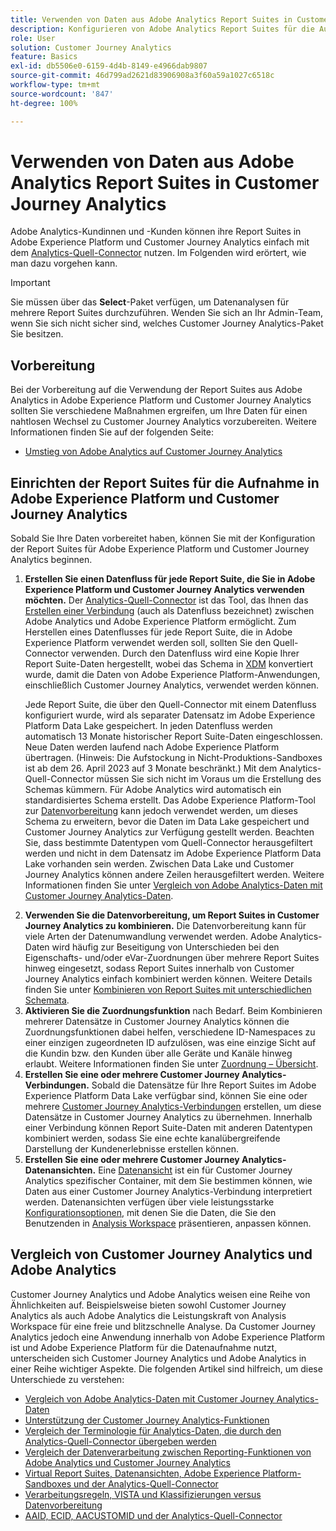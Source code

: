 ```yaml
---
title: Verwenden von Daten aus Adobe Analytics Report Suites in Customer Journey Analytics
description: Konfigurieren von Adobe Analytics Report Suites für die Aufnahme in Adobe Experience Platform und Customer Journey Analytics
role: User
solution: Customer Journey Analytics
feature: Basics
exl-id: db5506e0-6159-4d4b-8149-e4966dab9807
source-git-commit: 46d799ad2621d83906908a3f60a59a1027c6518c
workflow-type: tm+mt
source-wordcount: '847'
ht-degree: 100%

---
```


# Verwenden von Daten aus Adobe Analytics Report Suites in Customer Journey Analytics

Adobe Analytics-Kundinnen und -Kunden können ihre Report Suites in Adobe Experience Platform und Customer Journey Analytics einfach mit dem [Analytics-Quell-Connector](https://experienceleague.adobe.com/docs/experience-platform/sources/connectors/adobe-applications/analytics.html?lang=de) nutzen. Im Folgenden wird erörtert, wie man dazu vorgehen kann.

>[!IMPORTANT]
>
>Sie müssen über das **Select**-Paket verfügen, um Datenanalysen für mehrere Report Suites durchzuführen. Wenden Sie sich an Ihr Admin-Team, wenn Sie sich nicht sicher sind, welches Customer Journey Analytics-Paket Sie besitzen.

## Vorbereitung

Bei der Vorbereitung auf die Verwendung der Report Suites aus Adobe Analytics in Adobe Experience Platform und Customer Journey Analytics sollten Sie verschiedene Maßnahmen ergreifen, um Ihre Daten für einen nahtlosen Wechsel zu Customer Journey Analytics vorzubereiten. Weitere Informationen finden Sie auf der folgenden Seite:

* [Umstieg von Adobe Analytics auf Customer Journey Analytics](/help/getting-started/aa-to-cja.md)

## Einrichten der Report Suites für die Aufnahme in Adobe Experience Platform und Customer Journey Analytics

Sobald Sie Ihre Daten vorbereitet haben, können Sie mit der Konfiguration der Report Suites für Adobe Experience Platform und Customer Journey Analytics beginnen.

1. **Erstellen Sie einen Datenfluss für jede Report Suite, die Sie in Adobe Experience Platform und Customer Journey Analytics verwenden möchten.** Der [Analytics-Quell-Connector](https://experienceleague.adobe.com/docs/experience-platform/sources/connectors/adobe-applications/analytics.html?lang=de) ist das Tool, das Ihnen das [Erstellen einer Verbindung](/help/connections/create-connection.md) (auch als Datenfluss bezeichnet) zwischen Adobe Analytics und Adobe Experience Platform ermöglicht. Zum Herstellen eines Datenflusses für jede Report Suite, die in Adobe Experience Platform verwendet werden soll, sollten Sie den Quell-Connector verwenden. Durch den Datenfluss wird eine Kopie Ihrer Report Suite-Daten hergestellt, wobei das Schema in [XDM](https://experienceleague.adobe.com/docs/platform-learn/tutorials/schemas/schemas-and-experience-data-model.html?lang=de) konvertiert wurde, damit die Daten von Adobe Experience Platform-Anwendungen, einschließlich Customer Journey Analytics, verwendet werden können.<p>Jede Report Suite, die über den Quell-Connector mit einem Datenfluss konfiguriert wurde, wird als separater Datensatz im Adobe Experience Platform Data Lake gespeichert. In jeden Datenfluss werden automatisch 13 Monate historischer Report Suite-Daten eingeschlossen. Neue Daten werden laufend nach Adobe Experience Platform übertragen. (Hinweis: Die Aufstockung in Nicht-Produktions-Sandboxes ist ab dem 26. April 2023 auf 3 Monate beschränkt.) Mit dem Analytics-Quell-Connector müssen Sie sich nicht im Voraus um die Erstellung des Schemas kümmern. Für Adobe Analytics wird automatisch ein standardisiertes Schema erstellt. Das Adobe Experience Platform-Tool zur [Datenvorbereitung](https://experienceleague.adobe.com/docs/experience-platform/data-prep/home.html?lang=de) kann jedoch verwendet werden, um dieses Schema zu erweitern, bevor die Daten im Data Lake gespeichert und Customer Journey Analytics zur Verfügung gestellt werden. Beachten Sie, dass bestimmte Datentypen vom Quell-Connector herausgefiltert werden und nicht in dem Datensatz im Adobe Experience Platform Data Lake vorhanden sein werden. Zwischen Data Lake und Customer Journey Analytics können andere Zeilen herausgefiltert werden. Weitere Informationen finden Sie unter [Vergleich von Adobe Analytics-Daten mit Customer Journey Analytics-Daten](/help/troubleshooting/compare.md).
1. **Verwenden Sie die Datenvorbereitung, um Report Suites in Customer Journey Analytics zu kombinieren.** Die Datenvorbereitung kann für viele Arten der Datenumwandlung verwendet werden. Adobe Analytics-Daten wird häufig zur Beseitigung von Unterschieden bei den Eigenschafts- und/oder eVar-Zuordnungen über mehrere Report Suites hinweg eingesetzt, sodass Report Suites innerhalb von Customer Journey Analytics einfach kombiniert werden können. Weitere Details finden Sie unter [Kombinieren von Report Suites mit unterschiedlichen Schemata](/help/use-cases/aa-data/combine-report-suites.md).
1. **Aktivieren Sie die Zuordnungsfunktion** nach Bedarf. Beim Kombinieren mehrerer Datensätze in Customer Journey Analytics können die Zuordnungsfunktionen dabei helfen, verschiedene ID-Namespaces zu einer einzigen zugeordneten ID aufzulösen, was eine einzige Sicht auf die Kundin bzw. den Kunden über alle Geräte und Kanäle hinweg erlaubt. Weitere Informationen finden Sie unter [Zuordnung – Übersicht](../../stitching/overview.md).
1. **Erstellen Sie eine oder mehrere Customer Journey Analytics-Verbindungen.** Sobald die Datensätze für Ihre Report Suites im Adobe Experience Platform Data Lake verfügbar sind, können Sie eine oder mehrere [Customer Journey Analytics-Verbindungen](/help/connections/overview.md) erstellen, um diese Datensätze in Customer Journey Analytics zu übernehmen. Innerhalb einer Verbindung können Report Suite-Daten mit anderen Datentypen kombiniert werden, sodass Sie eine echte kanalübergreifende Darstellung der Kundenerlebnisse erstellen können.
1. **Erstellen Sie eine oder mehrere Customer Journey Analytics-Datenansichten.** Eine [Datenansicht](/help/data-views/data-views.md) ist ein für Customer Journey Analytics spezifischer Container, mit dem Sie bestimmen können, wie Daten aus einer Customer Journey Analytics-Verbindung interpretiert werden. Datenansichten verfügen über viele leistungsstarke [Konfigurationsoptionen](/help/data-views/create-dataview.md), mit denen Sie die Daten, die Sie den Benutzenden in [Analysis Workspace](/help/analysis-workspace/home.md) präsentieren, anpassen können.

## Vergleich von Customer Journey Analytics und Adobe Analytics

Customer Journey Analytics und Adobe Analytics weisen eine Reihe von Ähnlichkeiten auf. Beispielsweise bieten sowohl Customer Journey Analytics als auch Adobe Analytics die Leistungskraft von Analysis Workspace für eine freie und blitzschnelle Analyse. Da Customer Journey Analytics jedoch eine Anwendung innerhalb von Adobe Experience Platform ist und Adobe Experience Platform für die Datenaufnahme nutzt, unterscheiden sich Customer Journey Analytics und Adobe Analytics in einer Reihe wichtiger Aspekte. Die folgenden Artikel sind hilfreich, um diese Unterschiede zu verstehen:

* [Vergleich von Adobe Analytics-Daten mit Customer Journey Analytics-Daten](/help/troubleshooting/compare.md)
* [Unterstützung der Customer Journey Analytics-Funktionen](/help/getting-started/aa-vs-cja/cja-aa.md)
* [Vergleich der Terminologie für Analytics-Daten, die durch den Analytics-Quell-Connector übergeben werden](/help/getting-started/aa-vs-cja/terminology.md)
* [Vergleich der Datenverarbeitung zwischen Reporting-Funktionen von Adobe Analytics und Customer Journey Analytics](/help/getting-started/aa-vs-cja/data-processing-comparisons.md)
* [Virtual Report Suites, Datenansichten, Adobe Experience Platform-Sandboxes und der Analytics-Quell-Connector](/help/getting-started/aa-vs-cja/vrs-dataview-sandbox-adc.md)
* [Verarbeitungsregeln, VISTA und Klassifizierungen versus Datenvorbereitung](/help/getting-started/aa-vs-cja/pr-vista-dataprep.md)
* [AAID, ECID, AACUSTOMID und der Analytics-Quell-Connector](/help/getting-started/aa-vs-cja/aaid-ecid-adc.md)
